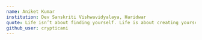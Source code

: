 ```yaml
---
name: Aniket Kumar
institution: Dev Sanskriti Vishwavidyalaya, Haridwar
quote: Life isn’t about finding yourself. Life is about creating yourself.
github_user: crypticani
---
```

